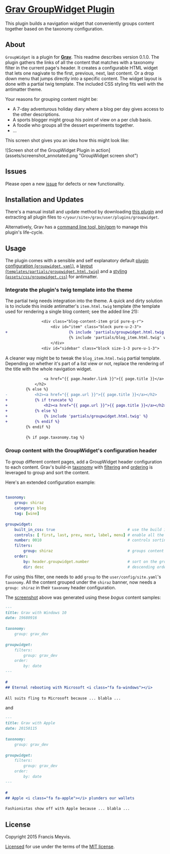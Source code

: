 # [Grav GroupWidget Plugin][project]

This plugin builds a navigation widget that conveniently groups content together based on the taxonomy configuration.


## About

`GroupWidget` is a plugin for [**Grav**](http://getgrav.org).
This readme describes version 0.1.0.
The plugin gathers the links of all the content that matches with a taxonomy filter in the current page's header.
It creates a configurable HTML widget that lets one nagivate to the first, previous, next, last content.
Or a drop down menu that jumps directly into a specific content.
The widget layout is done with a partial twig template.
The included CSS styling fits well with the antimatter theme.

Your reasons for grouping content might be:
* A 7-day adventurous holiday diary where a blog per day gives access to the other descriptions.
* A sports blogger might group his point of view on a per club basis.
* A foodie who groups all the dessert experiments together.
* ...

This screen shot gives you an idea how this might look like:

<a name="screenshot">
![Screen shot of the GroupWidget Plugin in action](assets/screenshot_annotated.png "GroupWidget screen shot")
</a>


## Issues

Please open a new [issue][issues] for defects or new functionality.


## Installation and Updates

There's a manual install and update method by downloading
[this plugin](https://github.com/aptly-io/grav-plugin-groupwidget)
and extracting all plugin files to `</your/site>/grav/user/plugins/groupwidget`.

Alternatively, Grav has a
[command line tool, bin/gpm](http://learn.getgrav.org/advanced/grav-gpm)
to manage this plugin's life-cycle.


## Usage

The plugin comes with a sensible and self explanatory default
[plugin configuration (`groupwidget.yaml`)](groupwidget.yaml),
a [layout (`templates/partials/groupwidget.html.twig`)](templates/partials/groupwidget.html.twig)
and a [styling (`assets/css/groupwidget.css`)](assets/css/groupwidget.css) for antimatter.


### Integrate the plugin's twig template into the theme

The partial twig needs integration into the theme.
A quick and dirty solution is to include this inside antimatter's `item.html.twig` template
(the template used for rendering a single blog content; see the added line 21):

```diff
                <div class="blog-content-item grid pure-g-r">
                    <div id="item" class="block pure-u-2-3">
+                           {% include 'partials/groupwidget.html.twig' %}
                            {% include 'partials/blog_item.html.twig' with {'truncate':false,'big_header':true} %}
                    </div>
                <div id="sidebar" class="block size-1-3 pure-u-1-3">
```

A cleaner way might be to tweak the `blog_item.html.twig` partial template.
Depending on whether it's part of a list view or not,
replace the rendering of the title with the whole navigation widget.

```diff
                 <a href="{{ page.header.link }}">{{ page.title }}</a>
             </h2>
         {% else %}
-            <h2><a href="{{ page.url }}">{{ page.title }}</a></h2>
+            {% if truncate %}
+                <h2><a href="{{ page.url }}">{{ page.title }}</a></h2>
+            {% else %}
+                {% include 'partials/groupwidget.html.twig' %}
+            {% endif %}
         {% endif %}

         {% if page.taxonomy.tag %}
```

### Group content with the GroupWidget's configuration header

To group different content pages, add a GroupWidget header configuration to each content.
Grav's build-in
[taxonomy](http://learn.getgrav.org/content/taxonomy) with
[filtering](http://learn.getgrav.org/content/headers#collection-by-taxonomy) and
[ordering](http://learn.getgrav.org/content/headers#ordering-options)
is leveraged to group and sort the content.

Here's an extended configuration example:

```yaml

taxonomy:
    group: shiraz
    category: blog
    tag: [wine]

groupwidget:
    built_in_css: true                                # use the build in style
    controls: [ first, last, prev, next, label, menu] # enable all the widget's controls
    number: 0010                                      # controls sorting order
    filters:
        group: shiraz                                 # groups content on the wine grape type Shiraz
    order:
        by: header.groupwidget.number                 # sort on the groupwidget.number header configuration value
        dir: desc                                     # descending ordering (as opposed to asc)
```

For using this filter, one needs to add `group` to the `user/config/site.yaml`'s `taxonomy`.
All the content grouped under the `shiraz` banner, now needs a `group: shiraz` in their `taxonomy` header configuration.

The [screenshot](screenshot) above was generated using these _bogus_ content samples:

``` markdown
---
title: Grav with Windows 10
date: 19680916

taxonomy:
    group: grav_dev

groupwidget:
    filters:
        group: grav_dev
    order:
        by: date
---

# 
## Eternal rebooting with Microsoft <i class="fa fa-windows"></i>

All suits fling to Microsoft because ... blabla ...
```

and

```markdown
---
title: Grav with Apple
date: 20150115

taxonomy:
    group: grav_dev

groupwidget:
    filters:
        group: grav_dev
    order:
        by: date
---

# 
## Apple <i class="fa fa-apple"></i> plunders our wallets

Fashionistas show off with Apple because ... blabla ...
```


## License

Copyright 2015 Francis Meyvis.

[Licensed](LICENSE) for use under the terms of the [MIT license][mit-license].


[project]: https://github.com/aptly-io/grav-plugin-groupwidget
[issues]: https://github.com/aptly-io/grav-plugin-groupwidget/issues "GitHub Issues for Grav GroupWidget Plugin"
[mit-license]: http://www.opensource.org/licenses/mit-license.php "MIT license"
